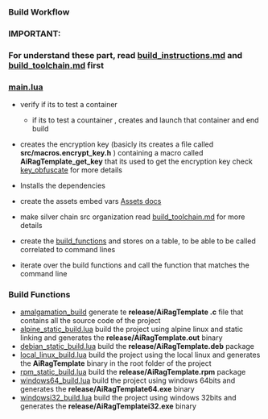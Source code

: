 
### Build Workflow
### IMPORTANT:
### For understand these part, read [build_instructions.md](assets/docs/build_instructions.md) and [build_toolchain.md](/assets/docs/build_toolchain.md) first

### [main.lua](/build/main.lua)
- verify if its to test a container 
  - if its to test a countainer , creates and launch that container and end build

- creates the encryption key (basicly its creates a file called **src/macros.encrypt_key.h** ) containing 
  a macro called **AiRagTemplate_get_key** that its used to get the encryption key 
  check [key_obfuscate](https://github.com/OUIsolutions/key_obfuscate) for more details
  

- Installs the dependencies
- create the assets embed vars [Assets docs](/assets/docs/assets_embed_vars.md)
- make silver chain src organization read [build_toolchain.md](/assets/docs/build_toolchain.md) for more details
- create the [build_functions](/build/build_funcs.lua) and stores on a table, to be able to be called correlated to command lines
- iterate over the build functions and call the function that matches the command line

### Build Functions

- [amalgamation_build](/build/build/amalgamation_build.lua) generate te **release/AiRagTemplate .c** file that contains all the source code of the project
- [alpine_static_build.lua](/build/build/alpine_static_build.lua) build the project using alpine linux and static linking and generates the **release/AiRagTemplate.out** binary
- [debian_static_build.lua](/build/build/debian_static_build.lua) build the **release/AiRagTemplate.deb** package
- [local_linux_build.lua](/build/build/local_linux_build.lua) build the project using the local linux and generates the **AiRagTemplate** binary in the root folder of the project
- [rpm_static_build.lua](/build/build/rpm_static_build.lua) build the **release/AiRagTemplate.rpm** package
- [windows64_build.lua](/build/build/windows64_build.lua) build the project using windows 64bits and generates the **release/AiRagTemplate64.exe** binary
- [windowsi32_build.lua](/build/build/windowsi32_build.lua) build the project using windows 32bits and generates the **release/AiRagTemplatei32.exe** binary